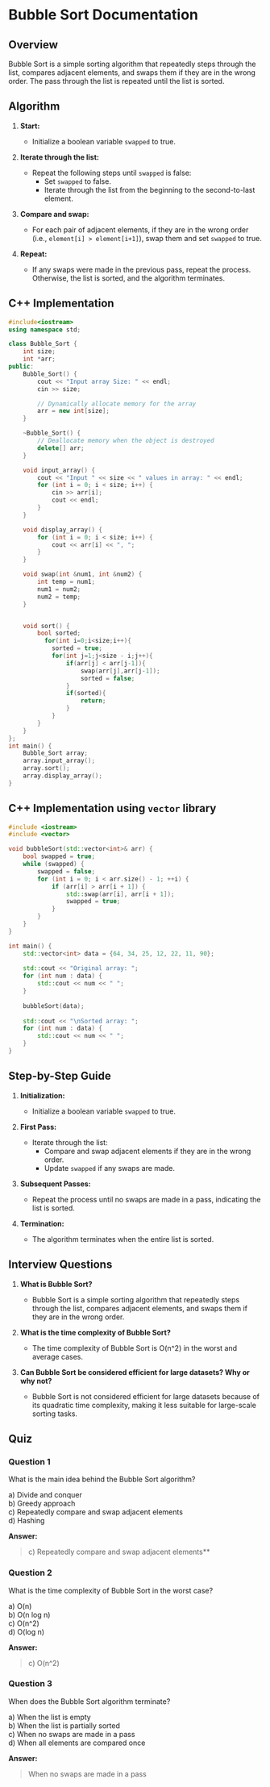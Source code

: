 # Bubble Sort Documentation

## Overview

Bubble Sort is a simple sorting algorithm that repeatedly steps through the list, compares adjacent elements, and swaps them if they are in the wrong order. The pass through the list is repeated until the list is sorted.

## Algorithm

1. **Start:**
   - Initialize a boolean variable `swapped` to true.

2. **Iterate through the list:**
   - Repeat the following steps until `swapped` is false:
     - Set `swapped` to false.
     - Iterate through the list from the beginning to the second-to-last element.

3. **Compare and swap:**
   - For each pair of adjacent elements, if they are in the wrong order (i.e., `element[i] > element[i+1]`), swap them and set `swapped` to true.

4. **Repeat:**
   - If any swaps were made in the previous pass, repeat the process. Otherwise, the list is sorted, and the algorithm terminates.

## C++ Implementation

```cpp
#include<iostream>
using namespace std;

class Bubble_Sort {
    int size;
    int *arr; 
public:
    Bubble_Sort() {
        cout << "Input array Size: " << endl;
        cin >> size;

        // Dynamically allocate memory for the array
        arr = new int[size];
    }

    ~Bubble_Sort() {
        // Deallocate memory when the object is destroyed
        delete[] arr;
    }

    void input_array() {
        cout << "Input " << size << " values in array: " << endl;
        for (int i = 0; i < size; i++) {
            cin >> arr[i];
            cout << endl;
        }
    }

    void display_array() {
        for (int i = 0; i < size; i++) {
            cout << arr[i] << ", ";
        }
    }

    void swap(int &num1, int &num2) {
        int temp = num1;
        num1 = num2;
        num2 = temp;
    }


    void sort() {
    	bool sorted;
          for(int i=0;i<size;i++){
          	sorted = true;
        	for(int j=1;j<size - i;j++){
         		if(arr[j] < arr[j-1]){
         			swap(arr[j],arr[j-1]);
         			sorted = false;
        		}
        		if(sorted){
        			return;
				}
			}		   
    	}
	}
};
int main() {
    Bubble_Sort array;
    array.input_array();
    array.sort();
    array.display_array();
}


```

## C++ Implementation using `vector` library

```cpp
#include <iostream>
#include <vector>

void bubbleSort(std::vector<int>& arr) {
    bool swapped = true;
    while (swapped) {
        swapped = false;
        for (int i = 0; i < arr.size() - 1; ++i) {
            if (arr[i] > arr[i + 1]) {
                std::swap(arr[i], arr[i + 1]);
                swapped = true;
            }
        }
    }
}

int main() {
    std::vector<int> data = {64, 34, 25, 12, 22, 11, 90};
    
    std::cout << "Original array: ";
    for (int num : data) {
        std::cout << num << " ";
    }
    
    bubbleSort(data);
    
    std::cout << "\nSorted array: ";
    for (int num : data) {
        std::cout << num << " ";
    }
}
```

## Step-by-Step Guide

1. **Initialization:**
   - Initialize a boolean variable `swapped` to true.

2. **First Pass:**
   - Iterate through the list:
     - Compare and swap adjacent elements if they are in the wrong order.
     - Update `swapped` if any swaps are made.

3. **Subsequent Passes:**
   - Repeat the process until no swaps are made in a pass, indicating the list is sorted.

4. **Termination:**
   - The algorithm terminates when the entire list is sorted.

## Interview Questions

1. **What is Bubble Sort?**
   - Bubble Sort is a simple sorting algorithm that repeatedly steps through the list, compares adjacent elements, and swaps them if they are in the wrong order.

2. **What is the time complexity of Bubble Sort?**
   - The time complexity of Bubble Sort is O(n^2) in the worst and average cases.

3. **Can Bubble Sort be considered efficient for large datasets? Why or why not?**
   - Bubble Sort is not considered efficient for large datasets because of its quadratic time complexity, making it less suitable for large-scale sorting tasks.

## Quiz

### Question 1

What is the main idea behind the Bubble Sort algorithm?

a) Divide and conquer  
b) Greedy approach  
c) Repeatedly compare and swap adjacent elements  
d) Hashing

**Answer:**
> c) Repeatedly compare and swap adjacent elements**

### Question 2

What is the time complexity of Bubble Sort in the worst case?

a) O(n)  
b) O(n log n)  
c) O(n^2)  
d) O(log n)

**Answer:**
> c) O(n^2)

### Question 3

When does the Bubble Sort algorithm terminate?

a) When the list is empty  
b) When the list is partially sorted  
c) When no swaps are made in a pass  
d) When all elements are compared once

**Answer:**
> When no swaps are made in a pass
